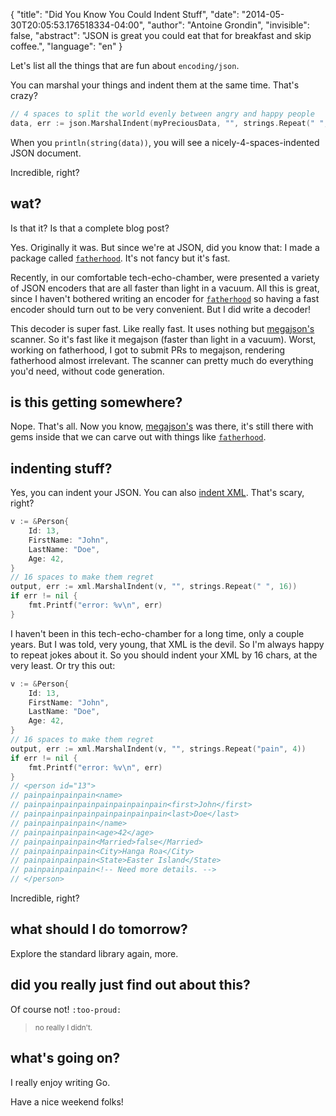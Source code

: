 {
   "title": "Did You Know You Could Indent Stuff",
   "date": "2014-05-30T20:05:53.176518334-04:00",
   "author": "Antoine Grondin",
   "invisible": false,
   "abstract": "JSON is great you could eat that for breakfast and skip coffee.",
   "language": "en"
}

Let's list all the things that are fun about `encoding/json`.

You can marshal your things and indent them at the same time. That's crazy?

```go
// 4 spaces to split the world evenly between angry and happy people
data, err := json.MarshalIndent(myPreciousData, "", strings.Repeat(" ", 4))
```

When you `println(string(data))`, you will see a nicely-4-spaces-indented JSON
document.

Incredible, right?

## wat?

Is that it? Is that a complete blog post?

Yes. Originally it was. But since we're at JSON, did you know that: I made a package
called [`fatherhood`](https://github.com/aybabtme/fatherhood). It's not fancy but it's fast.

Recently, in our comfortable tech-echo-chamber, were presented a variety of JSON encoders that
are all faster than light in a vacuum. All this is great, since I haven't bothered writing
an encoder for [`fatherhood`](https://github.com/aybabtme/fatherhood) so having a fast encoder
should turn out to be very convenient. But I did write a decoder!

This decoder is super fast. Like really fast. It uses nothing but [megajson's](https://github.com/benbjohnson/megajson)
scanner. So it's fast like it megajson (faster than light in a vacuum).  Worst, working on fatherhood,
I got to submit PRs to megajson, rendering fatherhood almost irrelevant. The
scanner can pretty much do everything you'd need, without code generation.

## is this getting somewhere?

Nope. That's all. Now you know, [megajson's](https://github.com/benbjohnson/megajson) was
there, it's still there with gems inside that we can carve out with things like
[`fatherhood`](https://github.com/aybabtme/fatherhood).

## indenting stuff?

Yes, you can indent your JSON. You can also [indent XML](http://golang.org/pkg/encoding/xml/#MarshalIndent).
That's scary, right?

```go
v := &Person{
    Id: 13,
    FirstName: "John",
    LastName: "Doe",
    Age: 42,
}
// 16 spaces to make them regret
output, err := xml.MarshalIndent(v, "", strings.Repeat(" ", 16))
if err != nil {
    fmt.Printf("error: %v\n", err)
}
```

I haven't been in this tech-echo-chamber for a long time, only a couple years. But I was
told, very young, that XML is the devil. So I'm always happy to repeat jokes about it.
So you should indent your XML by 16 chars, at the very least. Or try this out:



```go
v := &Person{
    Id: 13,
    FirstName: "John",
    LastName: "Doe",
    Age: 42,
}
// 16 spaces to make them regret
output, err := xml.MarshalIndent(v, "", strings.Repeat("pain", 4))
if err != nil {
    fmt.Printf("error: %v\n", err)
}
// <person id="13">
// painpainpainpain<name>
// painpainpainpainpainpainpainpain<first>John</first>
// painpainpainpainpainpainpainpain<last>Doe</last>
// painpainpainpain</name>
// painpainpainpain<age>42</age>
// painpainpainpain<Married>false</Married>
// painpainpainpain<City>Hanga Roa</City>
// painpainpainpain<State>Easter Island</State>
// painpainpainpain<!-- Need more details. -->
// </person>
```

Incredible, right?

## what should I do tomorrow?

Explore the standard library again, more.

## did you really just find out about this?

Of course not! `:too-proud:`

> <small>no really I didn't.</small>

## what's going on?

I really enjoy writing Go.

Have a nice weekend folks!
